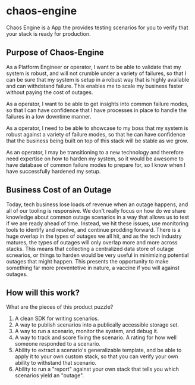 # chaos-engine
Chaos Engine is a App the provides testing scenarios for you to verify that your stack is ready for production.

## Purpose of Chaos-Engine
As a Platform Engineer or operator, I want to be able to validate that my system is robust, and will not crumble under a variety of failures, so that I can be sure that my system is setup in a robust way that is highly available and can withdstand failure. This enables me to scale my business faster without paying the cost of outages.

As a operator, I want to be able to get insights into common failure modes, so that I can have confidence that I have processes in place to handle the failures in a low downtime manner.

As a operator, I need to be able to showcase to my boss that my system is robust against a variety of failure modes, so that he can have confidence that the business being built on top of this stack will be stable as we grow.

As an operator, I may be transitioning to a new technology and therefore need expertise on how to harden my system, so it would be awesome to have database of common failure modes to prepare for, so I know when I have successfully hardened my setup.

## Business Cost of an Outage
Today, tech business lose loads of revenue when an outage happens, and all of our tooling is responsive. We don't really focus on how do we share knowledge about common outage scenarios in a way that allows us to test if we are ready ahead of time. Instead, we hit these issues, use monitoring tools to identify and resolve, and continue prodding forward. There is a huge overlap in the types of outages we all hit, and as the tech industry matures, the types of outages will only overlap more and more across stacks. This means that collecting a centralized data store of outage scnearios, or things to harden would be very useful in minimizing potential outages that might happen. This presents the opportunity to make something far more preventetive in nature, a vaccine if you will against outages.

## How will this work?

What are the pieces of this product puzzle?
1. A clean SDK for writing scenarios.
2. A way to publish scenarios into a publically accessible storage set.
3. A way to run a scenario, monitor the system, and debug it.
4. A way to track and score fixing the scenario. A rating for how well someone responded to a scenario.
5. Ability to extract a scenario's generalizable template, and be able to apply it to your own custom stack, so that you can verify your own ability to withstand that scenario.
6. Ability to run a "report" against your own stack that tells you which scenarios yield an "outage".
